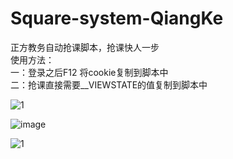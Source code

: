 # Square-system-QiangKe
正方教务自动抢课脚本，抢课快人一步<br>
使用方法：<br>
一：登录之后F12 将cookie复制到脚本中<br>
二：抢课直接需要__VIEWSTATE的值复制到脚本中

![1](https://user-images.githubusercontent.com/54020830/224533437-0726e3c8-57c8-41e3-b653-13eaf5ea633a.png)

![image](https://user-images.githubusercontent.com/54020830/224533548-55abf41c-25e5-4de3-aa0e-9dc7a5c65aa8.png)

![1](https://user-images.githubusercontent.com/54020830/224533365-803a8a83-2bc1-40b9-9ee8-8d12868c97c9.png)
